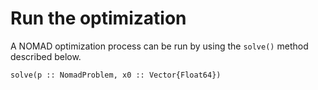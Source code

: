 # Run the optimization

A NOMAD optimization process can be run by using the `solve()` method described below.

```@docs
solve(p :: NomadProblem, x0 :: Vector{Float64})
```
